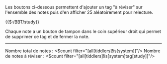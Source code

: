 Les boutons ci-dessous permettent d'ajouter un tag "à réviser" sur l'ensemble des notes puis d'en afficher 25 aléatoirement pour relecture.

{{$:/BBT/study}}

Chaque note a un bouton de tampon dans le coin supérieur droit qui permet de supprimer ce tag et de fermer la note.

---

Nombre total de notes : <$count filter="[all[tiddlers]!is[system]]"/>
Nombre de notes à réviser : <$count filter="[all[tiddlers]!is[system]tag[study]]"/>